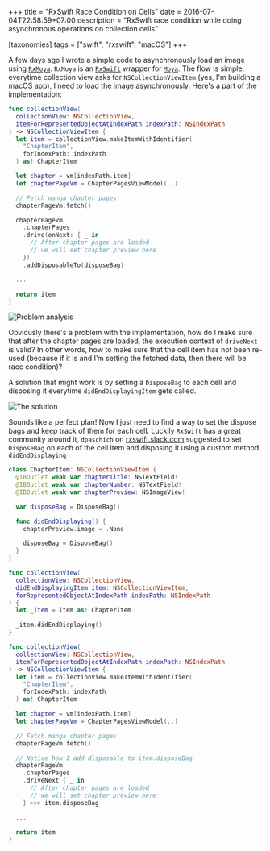 +++
title = "RxSwift Race Condition on Cells"
date = 2016-07-04T22:58:59+07:00
description = "RxSwift race condition while doing asynchronous operations on collection cells"

[taxonomies]
tags = ["swift", "rxswift", "macOS"]
+++

A few days ago I wrote a simple code to asynchronously load an image using [`RxMoya`](https://github.com/Moya/Moya#rxswift).
`RxMoya` is an [`RxSwift`](https://github.com/ReactiveX/RxSwift) wrapper
for [`Moya`](https://github.com/Moya/Moya). The flow is simple,
everytime collection view asks for `NSCollectionViewItem` (yes, I'm building a macOS app),
I need to load the image asynchronously. Here's a part of the implementation:

```swift
func collectionView(
  collectionView: NSCollectionView,
  itemForRepresentedObjectAtIndexPath indexPath: NSIndexPath
) -> NSCollectionViewItem {
  let item = collectionView.makeItemWithIdentifier(
    "ChapterItem",
    forIndexPath: indexPath
  ) as! ChapterItem

  let chapter = vm[indexPath.item]
  let chapterPageVm = ChapterPagesViewModel(..)

  // Fetch manga chapter pages
  chapterPageVm.fetch()

  chapterPageVm
    .chapterPages
    .drive(onNext: { _ in
      // After chapter pages are loaded
      // we will set chapter preview here
    })
    .addDisposableTo(disposeBag)

  ...

  return item
}
```

<p class="image-container">
  <img
    src="https://i.imgflip.com/1b9y1.jpg"
    alt="Problem analysis"
    class="medium-size">
</p>

Obviously there's a problem with the implementation, how do
I make sure that after the chapter pages are loaded, the execution
context of `driveNext` is valid? In other words, how to make sure
that the cell item has not been re-used (because if it is
and I’m setting the fetched data, then there will be race condition)?

A solution that might work is by setting a `DisposeBag` to each
cell and disposing it everytime `didEndDisplayingItem` gets called.

<p class="image-container">
  <img
    src="http://id.ragegenerator.com/images/ragebuilder-faces/Happy/09.png"
    alt="The solution"
    class="medium-size">
</p>

Sounds like a perfect plan! Now I just need to find a way to set the dispose bags
and keep track of them for each cell. Luckily `RxSwift` has a great community
around it, `dpaschich` on [rxswift.slack.com](http://rxswift.slack.com/) suggested
to set `DisposeBag` on each of the cell item and disposing it using a custom method
`didEndDisplaying`

```swift
class ChapterItem: NSCollectionViewItem {
  @IBOutlet weak var chapterTitle: NSTextField!
  @IBOutlet weak var chapterNumber: NSTextField!
  @IBOutlet weak var chapterPreview: NSImageView!

  var disposeBag = DisposeBag()

  func didEndDisplaying() {
    chapterPreview.image = .None

    disposeBag = DisposeBag()
  }
}
```

```swift
func collectionView(
  collectionView: NSCollectionView,
  didEndDisplayingItem item: NSCollectionViewItem,
  forRepresentedObjectAtIndexPath indexPath: NSIndexPath
) {
  let _item = item as! ChapterItem

  _item.didEndDisplaying()
}

func collectionView(
  collectionView: NSCollectionView,
  itemForRepresentedObjectAtIndexPath indexPath: NSIndexPath
) -> NSCollectionViewItem {
  let item = collectionView.makeItemWithIdentifier(
    "ChapterItem",
    forIndexPath: indexPath
  ) as! ChapterItem

  let chapter = vm[indexPath.item]
  let chapterPageVm = ChapterPagesViewModel(..)

  // Fetch manga chapter pages
  chapterPageVm.fetch()

  // Notice how I add disposable to item.disposeBag
  chapterPageVm
    .chapterPages
    .driveNext { _ in
      // After chapter pages are loaded
      // we will set chapter preview here
    } >>> item.disposeBag

  ...

  return item
}
```
